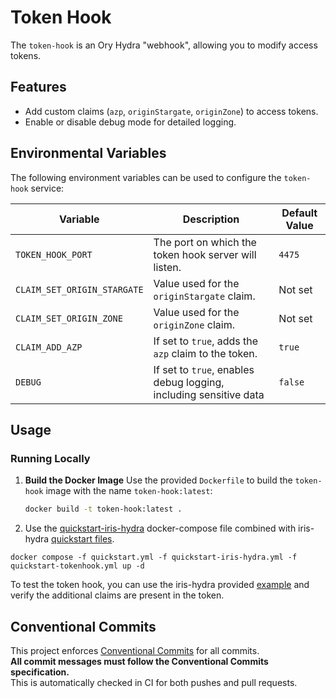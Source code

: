 <!--
SPDX-FileCopyrightText: 2025 Deutsche Telekom AG

SPDX-License-Identifier: Apache-2.0  
-->

# Token Hook

The `token-hook` is an Ory Hydra "webhook", allowing you to modify access tokens.

## Features

- Add custom claims (`azp`, `originStargate`, `originZone`) to access tokens.
- Enable or disable debug mode for detailed logging.

## Environmental Variables

The following environment variables can be used to configure the `token-hook` service:

| Variable                    | Description                                                       | Default Value |
|-----------------------------|-------------------------------------------------------------------|---------------|
| `TOKEN_HOOK_PORT`           | The port on which the token hook server will listen.              | `4475`        |
| `CLAIM_SET_ORIGIN_STARGATE` | Value used for the `originStargate` claim.                        | Not set       |
| `CLAIM_SET_ORIGIN_ZONE`     | Value used for the `originZone` claim.                            | Not set       |
| `CLAIM_ADD_AZP`             | If set to `true`, adds the `azp` claim to the token.              | `true`        |
| `DEBUG`                     | If set to `true`, enables debug logging, including sensitive data | `false`       |

## Usage

### Running Locally

1. **Build the Docker Image**
   Use the provided `Dockerfile` to build the `token-hook` image with the name `token-hook:latest`:
   ```bash
   docker build -t token-hook:latest .

2. Use the [quickstart-iris-hydra](quickstart-token-hook.yml) docker-compose file combined with iris-hydra
   [quickstart files](https://github.com/telekom/identity-iris-hydra?tab=readme-ov-file#build-and-run-locally).

```shell
docker compose -f quickstart.yml -f quickstart-iris-hydra.yml -f quickstart-tokenhook.yml up -d
```

To test the token hook, you can use the iris-hydra provided
[example](https://github.com/telekom/identity-iris-hydra?tab=readme-ov-file#running-tests) and verify
the additional claims are present in the token.

## Conventional Commits

This project enforces [Conventional Commits](https://www.conventionalcommits.org/) for all commits.  
**All commit messages must follow the Conventional Commits specification.**  
This is automatically checked in CI for both pushes and pull requests.